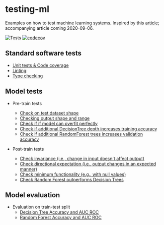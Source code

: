 # testing-ml

Examples on how to test machine learning systems. Inspired by this [article](https://www.jeremyjordan.me/testing-ml/); accompanying article coming 2020-09-06.

![Tests](https://github.com/eugeneyan/testing-ml/workflows/Tests/badge.svg?branch=master) [![codecov](https://codecov.io/gh/eugeneyan/testing-ml/branch/master/graph/badge.svg)](https://codecov.io/gh/eugeneyan/testing-ml)

## Standard software tests
- [Unit tests & Code coverage](https://github.com/eugeneyan/testing-ml/blob/master/Makefile#L17)
- [Linting](https://github.com/eugeneyan/testing-ml/blob/master/Makefile#L23)
- [Type checking](https://github.com/eugeneyan/testing-ml/blob/master/Makefile#L20)


## Model tests
- Pre-train tests
	- [Check on test dataset shape](https://github.com/eugeneyan/testing-ml/blob/master/tests/data_prep/test_prep_titanic.py#L5)
	- [Checking output shape and range](https://github.com/eugeneyan/testing-ml/blob/master/tests/tree/test_decision_tree.py#L91)
	- [Check if if model can overfit perfectly](https://github.com/eugeneyan/testing-ml/blob/master/tests/tree/test_decision_tree.py#L114)
	- [Check if additional DecisionTree depth increases training accuracy](https://github.com/eugeneyan/testing-ml/blob/master/tests/tree/test_decision_tree.py#L136)
	- [Check if additional RandomForest trees increases validation accuracy](https://github.com/eugeneyan/testing-ml/blob/master/tests/tree/test_random_forest.py#L27)

- Post-train tests
	- [Check invariance (i.e., change in input doesn't affect output)](https://github.com/eugeneyan/testing-ml/blob/master/tests/tree/test_decision_tree.py#L154)
	- [Check directional expectation (i.e., output changes in an expected manner)](https://github.com/eugeneyan/testing-ml/blob/master/tests/tree/test_decision_tree.py#L215)
	- [Check minimum functionality (e.g., with null values)](https://github.com/eugeneyan/testing-ml/blob/master/tests/tree/test_decision_tree.py#L276)
	- [Check Random Forest outperforms Decision Trees](https://github.com/eugeneyan/testing-ml/blob/master/tests/tree/test_random_forest.py#L45)

	
## Model evaluation
- Evaluation on train-test split
	- [Decision Tree Accuracy and AUC ROC](https://github.com/eugeneyan/testing-ml/blob/master/tests/tree/test_decision_tree.py#L325)
	- [Random Forest Accuracy and AUC ROC](https://github.com/eugeneyan/testing-ml/blob/master/tests/tree/test_random_forest.py#L68)
